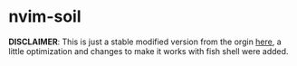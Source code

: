 # nvim-soil

**DISCLAIMER**: This is just a stable modified version from the orgin [here](https://github.com/javiorfo/nvim-soil.git), a little optimization and changes 
to make it works with fish shell were added.


